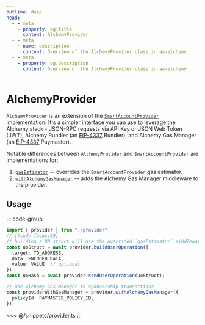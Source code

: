 ```yaml
---
outline: deep
head:
  - - meta
    - property: og:title
      content: AlchemyProvider
  - - meta
    - name: description
      content: Overview of the AlchemyProvider class in aa-alchemy
  - - meta
    - property: og:description
      content: Overview of the AlchemyProvider class in aa-alchemy
---
```


# AlchemyProvider

`AlchemyProvider` is an extension of the [`SmartAccountProvider`](/packages/aa-core/provider/introduction) implementation. It's a simpler interface you can use to leverage the Alchemy stack - JSON-RPC requests via API Key or JSON Web Token (JWT), Alchemy Rundler (an [EIP-4337](https://eips.ethereum.org/EIPS/eip-4337) Bundler), and Alchemy Gas Manager (an [EIP-4337](https://eips.ethereum.org/EIPS/eip-4337) Paymaster).

Notable differences between `AlchemyProvider` and `SmartAccountProvider` are implementations for:

1.  [`gasEstimator`](/packages/aa-alchemy/provider/gasEstimator) -- overrides the `SmartAccountProvider` gas estimator.
2.  [`withAlchemyGasManager`](/packages/aa-alchemy/provider/withAlchemyGasManager) -- adds the Alchemy Gas Manager middleware to the provider.

## Usage

::: code-group

```ts [example.ts]
import { provider } from "./provider";
// [!code focus:99]
// building a UO struct will use the overrided `gasEstimator` middleware on AlchemyProvider
const uoStruct = await provider.buildUserOperation({
  target: TO_ADDRESS,
  data: ENCODED_DATA,
  value: VALUE, // optional
});
const uoHash = await provider.sendUserOperation(uoStruct);

// use Alchemy Gas Manager to sponsorship transactions
const providerWithGasManager = provider.withAlchemyGasManager({
  policyId: PAYMASTER_POLICY_ID,
});
```

<<< @/snippets/provider.ts
:::
